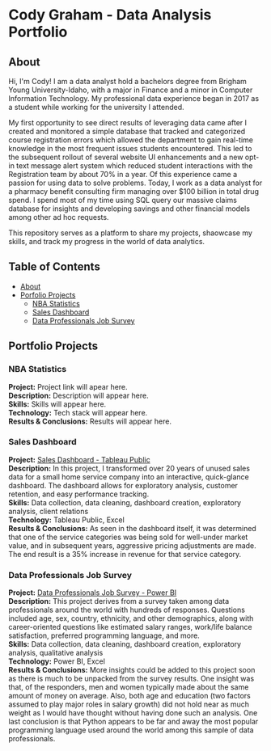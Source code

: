 # Cody Graham - Data Analysis Portfolio

## **About**

Hi, I'm Cody! I am a data analyst hold a bachelors degree from Brigham Young University-Idaho, with a major in Finance and a minor in Computer Information Technology. My professional data experience began in 2017 as a student while working for the university I attended.

My first opportunity to see direct results of leveraging data came after I created and monitored a simple database that tracked and categorized course registration errors which allowed the department to gain real-time knowledge in the most frequent issues students encountered. This led to the subsequent rollout of several website UI enhancements and a new opt-in text message alert system which reduced student interactions with the Registration team by about 70% in a year. Of this experience came a passion for using data to solve problems. Today, I work as a data analyst for a pharmacy benefit consulting firm managing over $100 billion in total drug spend. I spend most of my time using SQL query our massive claims database for insights and developing savings and other financial models among other ad hoc requests.

This repository serves as a platform to share my projects, shaowcase my skills, and track my progress in the world of data analytics.


## **Table of Contents**

- [About](o#About)
- [Porfolio Projects](#Portfolio-Projects)
  - [NBA Statistics](#NBA-Statistics)
  - [Sales Dashboard](#Sales-Dashboard)
  - [Data Professionals Job Survey](#Data-Professionals-Job-Survey)
 

## **Portfolio Projects**


### **NBA Statistics**

**Project:** Project link will apear here.  
**Description:** Description will appear here.  
**Skills:** Skills will appear here.  
**Technology:** Tech stack will appear here.  
**Results & Conclusions:** Results will appear here.  


### **Sales Dashboard**

**Project:** [Sales Dashboard - Tableau Public](https://public.tableau.com/app/profile/graham.analytics/viz/SalesDashboard_16736662040210/ServiceSales)  
**Description:** In this project, I transformed over 20 years of unused sales data for a small home service company into an interactive, quick-glance dashboard. The dashboard allows for exploratory analysis, customer retention, and easy performance tracking.  
**Skills:** Data collection, data cleaning, dashboard creation, exploratory analysis, client relations  
**Technology:** Tableau Public, Excel  
**Results & Conclusions:** As seen in the dashboard itself, it was determined that one of the service categories was being sold for well-under market value, and in subsequent years, aggressive pricing adjustments are made. The end result is a 35% increase in revenue for that service category.


### **Data Professionals Job Survey**

**Project:** [Data Professionals Job Survey - Power BI]([url](https://app.powerbi.com/groups/me/reports/5a556e14-aa0f-4d21-bf7f-dc435ebe1bc4/ReportSection?experience=power-bi))  
**Description:** This project derives from a survey taken among data professionals around the world with hundreds of responses. Questions included age, sex, country, ethnicity, and other demographics, along with career-oriented questions like estimated salary ranges, work/life balance satisfaction, preferred programming language, and more.  
**Skills:** Data collection, data cleaning, dashboard creation, exploratory analysis, qualitative analysis  
**Technology:** Power BI, Excel  
**Results & Conclusions:** More insights could be added to this project soon as there is much to be unpacked from the survey results. One insight was that, of the responders, men and women typically made about the same amount of money on average. Also, both age and education (two factors assumed to play major roles in salary growth) did not hold near as much weight as I would have thought without having done such an analysis. One last conclusion is that Python appears to be far and away the most popular programming language used around the world among this sample of data professionals.
